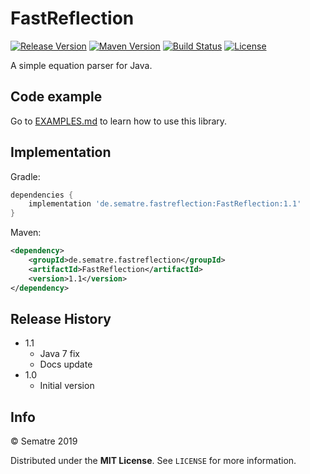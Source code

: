 # FastReflection
[![Release Version][release-image]][release-url]
[![Maven Version][maven-image]][maven-url]
[![Build Status][travis-image]][travis-url]
[![License][license-image]][license-url]


A simple equation parser for Java.

## Code example

Go to [EXAMPLES.md](https://github.com/Sematre/FastReflection/blob/master/EXAMPLES.md) to learn how to use this library.

## Implementation
Gradle:
```gradle
dependencies {
	implementation 'de.sematre.fastreflection:FastReflection:1.1'
}
```

Maven:
```xml
<dependency>
	<groupId>de.sematre.fastreflection</groupId>
	<artifactId>FastReflection</artifactId>
	<version>1.1</version>
</dependency>
```

## Release History
* 1.1
	* Java 7 fix
	* Docs update
* 1.0
    * Initial version

## Info
© Sematre 2019

Distributed under the **MIT License**. See ``LICENSE`` for more information.

[release-image]: https://img.shields.io/github/release/Sematre/FastReflection.svg?style=flat-square
[release-url]: https://github.com/Sematre/FastReflection/releases/latest

[maven-image]: https://img.shields.io/maven-central/v/de.sematre.fastreflection/FastReflection.svg?style=flat-square
[maven-url]: https://search.maven.org/artifact/de.sematre.fastreflection/FastReflection/

[travis-image]: https://img.shields.io/travis/com/Sematre/FastReflection.svg?style=flat-square
[travis-url]: https://travis-ci.com/Sematre/FastReflection

[license-image]: https://img.shields.io/github/license/Sematre/FastReflection.svg?style=flat-square
[license-url]: https://github.com/Sematre/FastReflection/blob/master/LICENSE